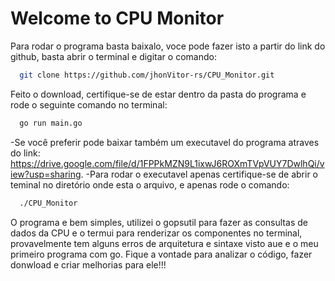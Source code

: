 # Welcome to CPU Monitor

  Para rodar o programa basta baixalo, voce pode fazer isto a partir do link do github, basta abrir o terminal e digitar o comando:
```sh
  git clone https://github.com/jhonVitor-rs/CPU_Monitor.git
```
  Feito o download, certifique-se de estar dentro da pasta do programa e rode o seguinte comando no terminal:
```sh
  go run main.go
```
  -Se você preferir pode baixar também um executavel do programa atraves do link: https://drive.google.com/file/d/1FPPkMZN9L1ixwJ6ROXmTVpVUY7DwlhQi/view?usp=sharing.
  -Para rodar o executavel apenas certifique-se de abrir o teminal no diretório onde esta o arquivo, e apenas rode o comando:
```sh
  ./CPU_Monitor
```
  O programa e bem simples, utilizei o gopsutil para fazer as consultas de dados da CPU e o termui para renderizar os componentes no terminal, provavelmente tem alguns erros de arquitetura e sintaxe visto aue e o meu primeiro programa com go.
  Fique a vontade para analizar o código, fazer donwload e criar melhorias para ele!!!